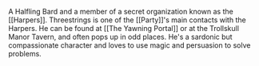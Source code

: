 A Halfling Bard and a member of a secret organization known as the [[Harpers]]. Threestrings is one of the [[Party]]'s main contacts with the Harpers. He can be found at [[The Yawning Portal]] or at the Trollskull Manor Tavern, and often pops up in odd places. He's a sardonic but compassionate character and loves to use magic and persuasion to solve problems.